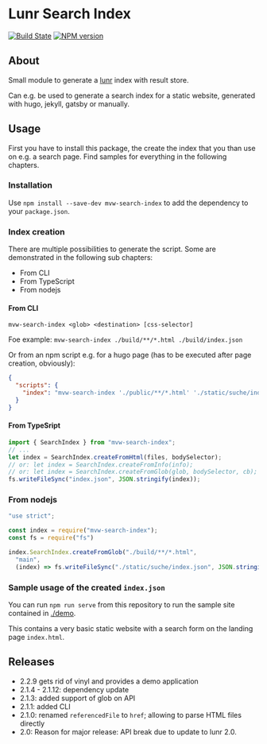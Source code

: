# Lunr Search Index

[![Build State](https://github.com/Tiliavir/mvw-search-index/workflows/Node%20CI/badge.svg)](https://github.com/Tiliavir/mvw-search-index/actions)
[![NPM version](https://img.shields.io/npm/v/mvw-search-index.svg?style=flat)](https://www.npmjs.com/package/mvw-search-index)

## About

Small module to generate a [lunr](http://lunrjs.com/) index with result store.

Can e.g. be used to generate a search index for a static website, generated with hugo, jekyll, gatsby or manually.

## Usage

First you have to install this package, the create the index that you than use on e.g. a search page. Find samples for
everything in the following chapters.

### Installation

Use `npm install --save-dev mvw-search-index` to add the dependency to your `package.json`.

### Index creation

There are multiple possibilities to generate the script. Some are demonstrated in the following sub chapters:

- From CLI
- From TypeScript
- From nodejs

#### From CLI

`mvw-search-index <glob> <destination> [css-selector]`

Foe example:
`mvw-search-index ./build/**/*.html ./build/index.json`

Or from an npm script e.g. for a hugo page (has to be executed after page creation, obviously):

```json
{
  "scripts": {
    "index": "mvw-search-index './public/**/*.html' './static/suche/index.json' 'main'"
  }
}
```

#### From TypeSript

``` ts
import { SearchIndex } from "mvw-search-index";
// ...
let index = SearchIndex.createFromHtml(files, bodySelector);
// or: let index = SearchIndex.createFromInfo(info);
// or: let index = SearchIndex.createFromGlob(glob, bodySelector, cb);
fs.writeFileSync("index.json", JSON.stringify(index));
```

### From nodejs

```js
"use strict";

const index = require("mvw-search-index");
const fs = require("fs")

index.SearchIndex.createFromGlob("./build/**/*.html",
  "main",
  (index) => fs.writeFileSync("./static/suche/index.json", JSON.stringify(index)));
```

### Sample usage of the created `index.json`

You can run `npm run serve` from this repository to run the sample site contained in [./demo](./demo).

This contains a very basic static website with a search form on the landing page `index.html`.

## Releases

- 2.2.9 gets rid of vinyl and provides a demo application
- 2.1.4 - 2.1.12: dependency update
- 2.1.3: added support of glob on API
- 2.1.1: added CLI
- 2.1.0: renamed `referencedFile` to `href`; allowing to parse HTML files directly
- 2.0: Reason for major release: API break due to update to lunr 2.0.

